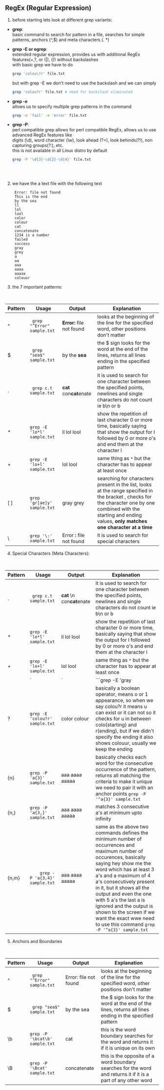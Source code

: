 ## RegEx (Regular Expression)

1. before starting lets look at different grep variants:

- **grep**: \
basic command to search for pattern in a file, searches for simple patterns, anchors (^,$) and meta characters (. *)

- **grep -E or egrep**: \
extended regular expression, provides us with additional RegEx features(+,?, or (|), ()) without backslashes \
with basic grep we have to do
		
	```bash
	grep 'colou\?r' file.txt
	```

	but with grep -E we don't need to use the backslash and we can simply

	```bash
	grep 'colou?r' file.txt # need for backslash eliminated
	```

-  **grep -e** \
allows us to specify multiple grep patterns in the command

	```bash
	grep -e 'fail' -e 'error' file.txt
	```

- **grep -P**: \
perl compatible grep allows for perl compatible RegEx, allows us to use advanced RegEx features like \
digits (\d), word character (\w), look ahead (?=), look behinds(?!), non capturing groups(?:), etc. \
this is not available in all Linux distro by default 

	```bash
	grep -P '\d{3}-\d{2}-\d{4}' file.txt
	```

<br>
<br>

2. we have the a text file with the following text
	
		Error: file not found
		This is the end
		by the sea
		ll
		lol
		lool
		color
		colour
		cat
		concatenate
		1234 is a number
		failed
		success
		gray
		grey
		a
		aa
		aaa
		aaaa
		aaaaa
		colouur

3. the 7 important patterns:
<br>

| Pattern  | Usage | Output  | Explanation |
| -------- | ----- | ------- | ----------- |
| ^  | ``` grep "^Error" sample.txt``` | **Error:** file not found | looks at the beginning of the line for the specified word, other positions don't matter |
| $  | ``` grep "sea$" sample.txt``` | by the **sea** | the $ sign looks for the word at the end of the lines, returns all lines ending in the specified pattern |
| .  |``` grep c.t sample.txt```  | **cat** con**cat**enate| it is used to search for one character between the specified points, newlines and single characters do not count ie b\\n or b|
| *  |```grep -E 'lo*l' sample.txt```  | ll lol lool | show the repetition of last character 0 or more time, basically saying that show the output for l followed by 0 or more o's and end them at the character l |
| +  |```grep -E 'lo+l' sample.txt``` | lol lool | same thing as `*` but the character has to appear at least once |
| [ ] |```grep 'gr[ae]y' sample.txt``` | gray grey | searching for characters present in the list, looks at the range specified in the bracket , checks for the character one by one combined with the starting and ending values, **only matches one character at a time** |
| \  |```grep '\:' sample.txt```  | Error **:** file not found | it is used to search for special characters |

4. Special Characters (Meta Characters):
<br>

| Pattern  | Usage | Output  | Explanation |
| -------- | ----- | ------- | ----------- |
| .  |``` grep c.t sample.txt```  | **cat** \n con**cat**enate| it is used to search for one character between the specified points, newlines and single characters do not count ie b\\n or b|
| *  |```grep -E 'lo*l' sample.txt```  | ll lol lool | show the repetition of last character 0 or more time, basically saying that show the output for l followed by 0 or more o's and end them at the character l |
| +  |```grep -E 'lo+l' sample.txt``` | lol lool | same thing as `*` but the character has to appear at least once |
|| `|` |```grep -E 'gray|grey|grape' sample.txt``` | gray grey | an or operator shows the output that matches |
| ?     |```grep -E 'colou?r' sample.txt```| color colour | basically a boolean operator, means o or 1 appearance, so when we say colou?r it means u can exist or it can not so it checks for u in between colo(starting) and r(ending), but if we didn't specify the ending it also shows colouur, usually we keep the ending |
| {n}|```grep -P 'a{3}' sample.txt```| aaa aaaa aaaaa | basically checks each word for the consecutive occurrence of the pattern, returns all matching the criteria to make it unique we need to pair it with an anchor points ```grep -P '^a{3}' sample.txt``` | 
| {n,}  |```grep -P 'a{3,}' sample.txt```| aaa aaaa aaaaa | matches 3 consecutive a's at minimum upto infinity |
| {n,m} |```	grep -P 'a{3,4}' sample.txt```| aaa aaaa aaaaa | same as the above two commands defines the minimum number of occurrences and maximum number of occurences, basically saying hey show me the word which has at least 3 a's and a maximum of 4 a's consecutively present in it, but it shows all the output and even the one with 5 a's the last a is ignored and the output is shown to the screen if we want the exact wwe need to use this command ```grep -P '^a{3}' sample.txt```|

5. Anchors and Boundaries
<br>

| Pattern  | Usage | Output  | Explanation |
| -------- | ----- | ------- | ----------- |
|^| ``` grep "^Error" sample.txt``` | Error: file not found | looks at the beginning of the line for the specified word, other positions don't matter |
| $  | ``` grep "sea$" sample.txt``` | by the sea | the $ sign looks for the word at the end of the lines, returns all lines ending in the specified pattern |
| \\b |```grep -P '\bcat\b' sample.txt``` | cat | this is the word boundary searches for the word and returns it if it is unique on its own |
| \\B |```grep -P '\Bcat' sample.txt```  | concatenate | this is the opposite of a word boundary searches for the word and returns it if it is a part of any other word |

